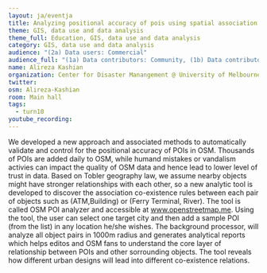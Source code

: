```yaml
---
layout: ja/eventja
title: Analyzing positional accuracy of pois using spatial association rule learning
theme: GIS, data use and data analysis
theme_full: Education, GIS, data use and data analysis
category: GIS, data use and data analysis
audience: "(2a) Data users: Commercial"
audience_full: "(1a) Data contributors: Community, (1b) Data contributors: Public administration (open data, data feedback...), (2a) Data users: Commercial, (2b) Data users: Non-profit and public service, (2c) Data users: Personal"
name: Alireza Kashian
organization: Center for Disaster Manangement @ University of Melbourne 
twitter: 
osm: Alireza-Kashian
room: Main hall
tags:
  - turn10
youtube_recording: 
---
```

We developed a new approach and associated methods to automatically validate and control for the positional accuracy of POIs in OSM. Thousands of POIs are added daily to OSM, while humand mistakes or vandalism activies can impact the quality of OSM data and hence lead to lower level of trust in data. Based on Tobler geography law, we assume nearby objects might have stronger relationships with each other, so a new analytic tool is developed to discover the association co-existence rules between each pair of objects such as (ATM,Building) or (Ferry Terminal, River). The tool is called OSM POI analyzer and accessible at www.openstreetmap.me. Using the tool, the user can select one target city and then add a sample POI (from the list) in any location he/she wishes. The background processor, will analyze all object pairs in 1000m radius and generates analytical reports which helps editos and OSM fans to understand the core layer of relationship between POIs and other sorrounding objects. The tool reveals how different urban designs will lead into different co-existence relations.

